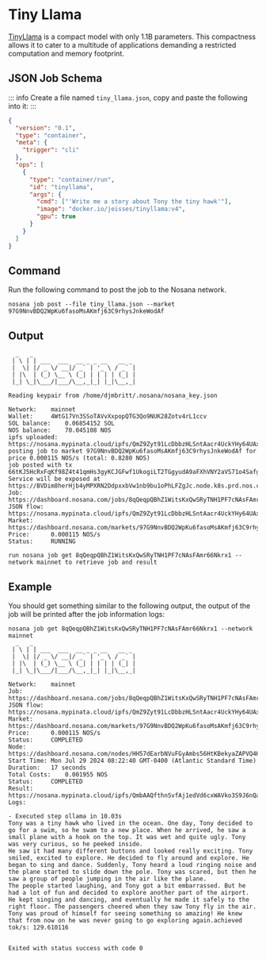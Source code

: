 # Tiny Llama

[TinyLlama](https://github.com/jzhang38/TinyLlama) is a compact model with only 1.1B parameters. This compactness allows it to cater to a multitude of applications demanding a restricted computation and memory footprint.

## JSON Job Schema

::: info
Create a file named `tiny_llama.json`, copy and paste the following into it:
:::

```json
{
  "version": "0.1",
  "type": "container",
  "meta": {
    "trigger": "cli"
  },
  "ops": [
    {
      "type": "container/run",
      "id": "tinyllama",
      "args": {
        "cmd": ["'Write me a story about Tony the tiny hawk'"],
        "image": "docker.io/jeisses/tinyllama:v4",
        "gpu": true
      }
    }
  ]
}
```

## Command

Run the following command to post the job to the Nosana network.
```sh:no-line-numbers
nosana job post --file tiny_llama.json --market 97G9NnvBDQ2WpKu6fasoMsAKmfj63C9rhysJnkeWodAf
```

## Output

```sh:no-line-numbers
  _   _
 | \ | | ___  ___  __ _ _ __   __ _
 |  \| |/ _ \/ __|/ _` | '_ \ / _` |
 | |\  | (_) \__ \ (_| | | | | (_| |
 |_| \_|\___/|___/\__,_|_| |_|\__,_|
  
Reading keypair from /home/djmbritt/.nosana/nosana_key.json

Network:	mainnet
Wallet:		4WtG17Vn3SSoTAVvXxpopQTG3Qo9NUK28Zotv4rL1ccv
SOL balance:	0.06854152 SOL
NOS balance:	70.045108 NOS
ipfs uploaded:	https://nosana.mypinata.cloud/ipfs/QmZ9Zyt91LcDbbzHLSntAacr4UckYHy64UAxMtfpN3UWte
posting job to market 97G9NnvBDQ2WpKu6fasoMsAKmfj63C9rhysJnkeWodAf for price 0.000115 NOS/s (total: 0.8280 NOS)
job posted with tx 66tKJ5HcRxFqKf98Z4t41qmHs3gyKCJGFwf1UkogiLT2TGgyudA9aFXhVNY2aVS71o4Safgt7UeocT4jRfMxRsDW!
Service will be exposed at https://BVDim8herHjb4yMPXRN2DdpxxbVw1nb9bu1oPhLFZgJc.node.k8s.prd.nos.ci
Job:		https://dashboard.nosana.com/jobs/8qQeqpQBhZ1WitsKxQwSRyTNH1PF7cNAsFAmr66Nkrx1
JSON flow:	https://nosana.mypinata.cloud/ipfs/QmZ9Zyt91LcDbbzHLSntAacr4UckYHy64UAxMtfpN3UWte
Market:		https://dashboard.nosana.com/markets/97G9NnvBDQ2WpKu6fasoMsAKmfj63C9rhysJnkeWodAf
Price:		0.000115 NOS/s
Status:		RUNNING

run nosana job get 8qQeqpQBhZ1WitsKxQwSRyTNH1PF7cNAsFAmr66Nkrx1 --network mainnet to retrieve job and result
```

## Example

You should get something similar to the following output, the output of the job will be printed after the job information logs:

```sh:no-line-numbers
nosana job get 8qQeqpQBhZ1WitsKxQwSRyTNH1PF7cNAsFAmr66Nkrx1 --network mainnet
  _   _
 | \ | | ___  ___  __ _ _ __   __ _
 |  \| |/ _ \/ __|/ _` | '_ \ / _` |
 | |\  | (_) \__ \ (_| | | | | (_| |
 |_| \_|\___/|___/\__,_|_| |_|\__,_|

Network:	mainnet
Job:		https://dashboard.nosana.com/jobs/8qQeqpQBhZ1WitsKxQwSRyTNH1PF7cNAsFAmr66Nkrx1
JSON flow:	https://nosana.mypinata.cloud/ipfs/QmZ9Zyt91LcDbbzHLSntAacr4UckYHy64UAxMtfpN3UWte
Market:		https://dashboard.nosana.com/markets/97G9NnvBDQ2WpKu6fasoMsAKmfj63C9rhysJnkeWodAf
Price:		0.000115 NOS/s
Status:		COMPLETED
Node:		https://dashboard.nosana.com/nodes/HH57dEarbNVuFGyAmbs56HtKBekyaZAPVQ4KiLVRrZzy
Start Time:	Mon Jul 29 2024 08:22:40 GMT-0400 (Atlantic Standard Time)
Duration:	17 seconds
Total Costs:	0.001955 NOS
Status:		COMPLETED
Result:		https://nosana.mypinata.cloud/ipfs/QmbAAQfthnSvfAj1edVd6cxWAVko3S9J6nQaU1AdPQeaBK
Logs:

- Executed step ollama in 10.03s
Tony was a tiny hawk who lived in the ocean. One day, Tony decided to go for a swim, so he swam to a new place. When he arrived, he saw a small plane with a hook on the top. It was wet and quite ugly. Tony was very curious, so he peeked inside.
He saw it had many different buttons and looked really exciting. Tony smiled, excited to explore. He decided to fly around and explore. He began to sing and dance. Suddenly, Tony heard a loud ringing noise and the plane started to slide down the pole. Tony was scared, but then he saw a group of people jumping in the air like the plane.
The people started laughing, and Tony got a bit embarrassed. But he had a lot of fun and decided to explore another part of the airport. He kept singing and dancing, and eventually he made it safely to the right floor. The passengers cheered when they saw Tony fly in the air.
Tony was proud of himself for seeing something so amazing! He knew that from now on he was never going to go exploring again.achieved tok/s: 129.610116


Exited with status success with code 0
```





